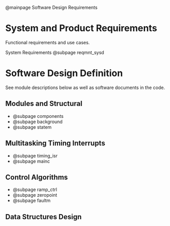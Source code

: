 @mainpage Software Design Requirements

# System and Product Requirements

Functional requirements and use cases.

System Requirements @subpage reqmnt_sysd

# Software Design Definition

See module descriptions below as well as software documents in the code. 

## Modules and Structural

* @subpage components
* @subpage background
* @subpage statem

## Multitasking Timing Interrupts

* @subpage timing_isr
* @subpage mainc

## Control Algorithms

* @subpage ramp_ctrl
* @subpage zeropoint
* @subpage faultm

## Data Structures Design
